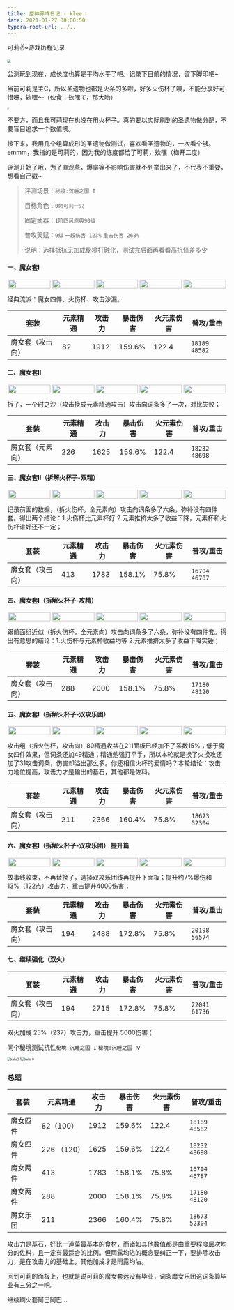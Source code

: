 ```yaml
---
title: 原神养成日记 - klee Ⅰ
date: 2021-01-27 00:00:50
typora-root-url: ../..
---
```


可莉✌~游戏历程记录

<img src="/images/genshin-klee-1/image-20210123234814995.png" style="zoom: 50%;" />

公测玩到现在，成长度也算是平均水平了吧。记录下目前的情况，留下脚印吧~

当前可莉是主C，所以圣遗物也都是火系的多啦，好多火伤杯子噢，不能分享好可惜呀，欸嘿～（伙食：欸嘿て，那大哟）

<img src="/images/genshin-klee-1/image-20210124000653088.png" style="zoom: 25%;" />

不要方，而且我可莉现在也没在用火杯子。真的要以实际刷到的圣遗物做分配，不要盲目追求一个数值噢。

接下来，我用几个组算成形的圣遗物做测试，喜欢看圣遗物的，一次看个够。emmm，我指的是可莉的，因为我的练度都给了可莉，欸嘿（梅开二度）

评测开始了哦，为了直观些，爆率等不影响伤害就不列举出来了，不代表不重要，想看自己戳~

> 评测场景：`秘境:沉睡之国 I` 
>
> 目标角色：`0命可莉一只` 
>
> 固定武器：`1阶四风原典90级` 
>
> 普攻天赋：`9级` `一段伤害 123%` `重击伤害 268%` 
>
> 说明：选择抵抗无加成秘境打融化，测试完后面再看看高抗怪差多少

#### 一、魔女套Ⅰ

<center style="display:flex;justify-content: center;width:100%">
<img src="/images/genshin-klee-1/keli%200.png" style="width:96%;" /><img src="/images/genshin-klee-1/keli%201.png" style="width:96%;" /><img src="/images/genshin-klee-1/keli%205.png" style="width:96%;" /><img src="/images/genshin-klee-1/keli%203.png" style="width:96%;" /><img src="/images/genshin-klee-1/keli%204.png" style="width:96%;" />
</center>


经典流派：魔女四件、火伤杯、攻击沙漏。


| 套装             | 元素精通 | 攻击力 | 暴击伤害 | 火元素伤害 | 普攻/重击       |
| ---------------- | -------- | ------ | -------- | ---------- | --------------- |
| 魔女套（攻击向） | 82       | 1912   | 159.6%   | 122.4      | `18189` `48582` |

#### 二、魔女套Ⅱ

<center style="display:flex;justify-content: center;">
<img src="/images/genshin-klee-1/keli%200.png" style="width:96%;" /><img src="/images/genshin-klee-1/keli%201.png" style="width:96%;" /><img src="/images/genshin-klee-1/keli%202.png" style="width:96%;" /><img src="/images/genshin-klee-1/keli%203.png" style="width:96%;" /><img src="/images/genshin-klee-1/keli%204.png" style="width:96%;" />
</center>

拆了，一个时之沙（攻击换成元素精通攻击）攻击向词条多了一次，对比失败；

| 套装             | 元素精通 | 攻击力 | 暴击伤害 | 火元素伤害 | 普攻/重击       |
| ---------------- | -------- | ------ | -------- | ---------- | --------------- |
| 魔女套（元素向） | 226      | 1625   | 159.6%   | 122.4      | `18232` `48698` |

#### 三、魔女套Ⅱ（拆解火杯子-双精）

<center style="display:flex;justify-content: center;">
<img src="/images/genshin-klee-1/keli%200.png" style="width:96%;" /><img src="/images/genshin-klee-1/keli%201.png" style="width:96%;" /><img src="/images/genshin-klee-1/keli%202.png" style="width:96%;" /><img src="/images/genshin-klee-1/keli%206.png" style="width:96%;" /><img src="/images/genshin-klee-1/keli%204.png" style="width:96%;" />
</center>



记录前面的数据，（拆火伤杯，全元素向）攻击向词条多了六条，弥补没有四件套。得出两个结论：1.火伤杯比元素杯好 2.元素推挤太多了收益下降，元素杯和火伤杯谁好还不一定；

| 套装             | 元素精通 | 攻击力 | 暴击伤害 | 火元素伤害 | 普攻/重击       |
| ---------------- | -------- | ------ | -------- | ---------- | --------------- |
| 魔女套（攻击向） | 413      | 1783   | 158.1%   | 75.8%      | `16704` `46787` |

#### 四、魔女套Ⅰ（拆解火杯子-攻精）

<center style="display:flex;justify-content: center;">
<img src="/images/genshin-klee-1/keli%200.png" style="width:96%;" /><img src="/images/genshin-klee-1/keli%201.png" style="width:96%;" /><img src="/images/genshin-klee-1/keli%205.png" style="width:96%;" /><img src="/images/genshin-klee-1/keli%206.png" style="width:96%;" /><img src="/images/genshin-klee-1/keli%204.png" style="width:96%;" />
</center>


跟前面组近似（拆火伤杯，全元素向）攻击向词条多了六条，弥补没有四件套。得出有意思的结论：1.火伤杯与元素杯收益均等 2.元素推挤太多了收益下降实锤；

| 套装             | 元素精通 | 攻击力 | 暴击伤害 | 火元素伤害 | 普攻/重击       |
| ---------------- | -------- | ------ | -------- | ---------- | --------------- |
| 魔女套（攻击向） | 288      | 2000   | 158.1%   | 75.8%      | `17180` `48120` |

#### 五、魔女套Ⅰ（拆解火杯子-双攻乐团）

<center style="display:flex;justify-content: center;">
<img src="/images/genshin-klee-1/keli%200.png" style="width:96%;" /><img src="/images/genshin-klee-1/keli%201.png" style="width:96%;" /><img src="/images/genshin-klee-1/keli%205.png" style="width:96%;" /><img src="/images/genshin-klee-1/keli%207.png" style="width:96%;" /><img src="/images/genshin-klee-1/keli%204.png" style="width:96%;" />
</center>


攻击组（拆火伤杯，攻击向）80精通收益在211面板已经加不了系数15%；低于魔女四件效果，但词条还加49精通；精通勉强打平手，所以本轮就是换了火换攻还加了31攻击词条，伤害却溢出那么多。你还相信火杯的爱情吗？本轮结论：攻击力地位提高，攻击力才是输出的基石，其他都是佐料。

| 套装             | 元素精通 | 攻击力 | 暴击伤害 | 火元素伤害 | 普攻/重击       |
| ---------------- | -------- | ------ | -------- | ---------- | --------------- |
| 魔女套（攻击向） | 211      | 2366   | 160.4%   | 75.8%      | `18673` `52304` |

#### 六、魔女套Ⅰ（拆解火杯子-双攻乐团） 提升篇

<center style="display:flex;justify-content: center;">
<img src="/images/genshin-klee-1/keli%200.png" style="width:96%;" /><img src="/images/genshin-klee-1/keli%208.png" style="width:96%;" /><img src="/images/genshin-klee-1/keli%205.png" style="width:96%;" /><img src="/images/genshin-klee-1/keli%207.png" style="width:96%;" /><img src="/images/genshin-klee-1/keli%204.png" style="width:96%;" />
</center>


故事线收束，不再替换了，选择双攻乐团线再提升下面板；提升约7%爆伤和13%（122点）攻击力，重击提升4000伤害；

| 套装             | 元素精通 | 攻击力 | 暴击伤害 | 火元素伤害 | 普攻/重击       |
| ---------------- | -------- | ------ | -------- | ---------- | --------------- |
| 魔女套（攻击向） | 194      | 2488   | 172.8%   | 75.8%      | `20198` `56574` |

#### 七、继续强化（双火）

| 套装             | 元素精通 | 攻击力 | 暴击伤害 | 火元素伤害 | 普攻/重击       |
| ---------------- | -------- | ------ | -------- | ---------- | --------------- |
| 魔女套（攻击向） | 194      | 2715   | 172.8%   | 75.8%      | `22041` `61736` |

双火加成 25%（237）攻击力，重击提升 5000伤害；

同个秘境测试抗性`秘境:沉睡之国 I` `秘境:沉睡之国 Ⅳ`

<img src="/images/genshin-klee-1/kelis2 1.png" alt="kelis2 1" style="zoom:50%;" /><img src="/images/genshin-klee-1/kelis 0.png" alt="kelis 0" style="zoom:50%;" />

### 总结

| 套装     | 元素精通    | 攻击力 | 暴击伤害 | 火元素伤害 | 普攻/重击       |
| -------- | ----------- | ------ | -------- | ---------- | --------------- |
| 魔女四件 | 82（100）   | 1912   | 159.6%   | 122.4      | `18189` `48582` |
| 魔女四件 | 226 （120） | 1625   | 159.6%   | 122.4      | `18232` `48698` |
| 魔女两件 | 413         | 1783   | 158.1%   | 75.8%      | `16704` `46787` |
| 魔女两件 | 288         | 2000   | 158.1%   | 75.8%      | `17180` `48120` |
| 魔女乐团 | 211         | 2366   | 160.4%   | 75.8%      | `18673` `52304` |

攻击力是基石，好比一道菜最基本的食材，而诸如其他数值都是由重要程度层次均分的佐料，且一定有最适合的比例。但雨露均沾的概念要纠正一下，要排除攻击力，是在攻击力的基础上，其他加成才是雨露均沾。

回到可莉的面板上，也就是说可莉的魔女套远没有毕业，词条魔女乐团这词条算毕业有三分之一吧。

继续刷火套阿巴阿巴...



